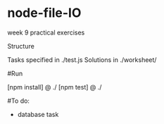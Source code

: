 # node-file-IO

week 9 practical exercises

Structure

Tasks specified in ./test.js
Solutions in ./worksheet/


#Run

[npm install] @ ./
[npm test] @ ./

#To do:
- database task
